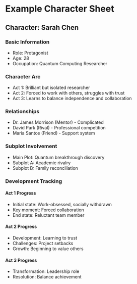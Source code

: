 # Example Character Sheet

## Character: Sarah Chen

### Basic Information
- Role: Protagonist
- Age: 28
- Occupation: Quantum Computing Researcher

### Character Arc
- Act 1: Brilliant but isolated researcher
- Act 2: Forced to work with others, struggles with trust
- Act 3: Learns to balance independence and collaboration

### Relationships
- Dr. James Morrison (Mentor) - Complicated
- David Park (Rival) - Professional competition
- Maria Santos (Friend) - Support system

### Subplot Involvement
- Main Plot: Quantum breakthrough discovery
- Subplot A: Academic rivalry
- Subplot B: Family reconciliation

### Development Tracking
#### Act 1 Progress
- Initial state: Work-obsessed, socially withdrawn
- Key moment: Forced collaboration
- End state: Reluctant team member

#### Act 2 Progress
- Development: Learning to trust
- Challenges: Project setbacks
- Growth: Beginning to value others

#### Act 3 Progress
- Transformation: Leadership role
- Resolution: Balance achievement